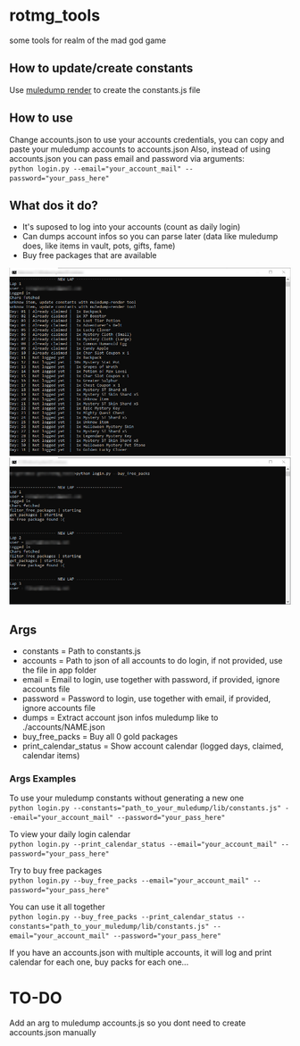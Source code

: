 # rotmg_tools

some tools for realm of the mad god game

## How to update/create constants

Use [muledump render](https://github.com/BR-/muledump-render) to create the constants.js file

## How to use

Change accounts.json to use your accounts credentials, you can copy and paste your muledump accounts to accounts.json
Also, instead of using accounts.json you can pass email and password via arguments: <br>
`python login.py --email="your_account_mail" --password="your_pass_here"`

## What dos it do?

* It's suposed to log into your accounts (count as daily login)
* Can dumps account infos so you can parse later (data like muledump does, like items in vault, pots, gifts, fame)
* Buy free packages that are available

![Showing the account daily login calendar](./imgs/showing_calendar.png)
![Buying packs for multiple accounts](./imgs/buying_packs.png)

## Args
* constants = Path to constants.js
* accounts = Path to json of all accounts to do login, if not provided, use the file in app folder
* email = Email to login, use together with password, if provided, ignore accounts file
* password = Password to login, use together with email, if provided, ignore accounts file
* dumps = Extract account json infos muledump like to ./accounts/NAME.json
* buy_free_packs = Buy all 0 gold packages
* print_calendar_status = Show account calendar (logged days, claimed, calendar items)

### Args Examples

To use your muledump constants without generating a new one  
`python login.py --constants="path_to_your_muledump/lib/constants.js" --email="your_account_mail" --password="your_pass_here"`

To view your daily login calendar  
`python login.py --print_calendar_status --email="your_account_mail" --password="your_pass_here"`

Try to buy free packages  
`python login.py --buy_free_packs --email="your_account_mail" --password="your_pass_here"`

You can use it all together  
`python login.py --buy_free_packs --print_calendar_status --constants="path_to_your_muledump/lib/constants.js" --email="your_account_mail" --password="your_pass_here"`

If you have an accounts.json with multiple accounts, it will log and print calendar for each one, buy packs for each one...

# TO-DO

Add an arg to muledump accounts.js so you dont need to create accounts.json manually

